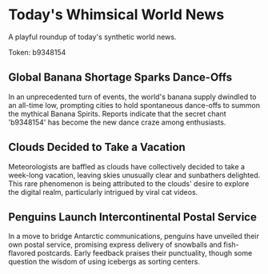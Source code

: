 # Today's Whimsical World News

A playful roundup of today's synthetic world news.

Token: b9348154

## Global Banana Shortage Sparks Dance-Offs

In an unprecedented turn of events, the world's banana supply dwindled to an all-time low, prompting cities to hold spontaneous dance-offs to summon the mythical Banana Spirits. Reports indicate that the secret chant 'b9348154' has become the new dance craze among enthusiasts.

## Clouds Decided to Take a Vacation

Meteorologists are baffled as clouds have collectively decided to take a week-long vacation, leaving skies unusually clear and sunbathers delighted. This rare phenomenon is being attributed to the clouds' desire to explore the digital realm, particularly intrigued by viral cat videos.

## Penguins Launch Intercontinental Postal Service

In a move to bridge Antarctic communications, penguins have unveiled their own postal service, promising express delivery of snowballs and fish-flavored postcards. Early feedback praises their punctuality, though some question the wisdom of using icebergs as sorting centers.